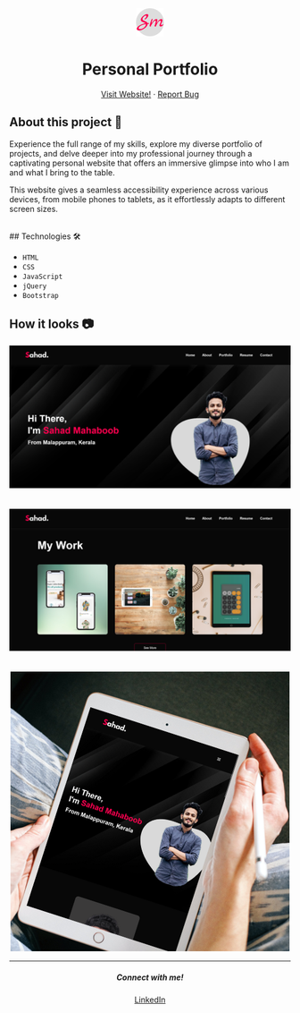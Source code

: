 <div align = "center">
    <img src="./Images/favicon.png" alt="Logo" width="50px"> 
</div>

<h1 align = "center"><b>Personal Portfolio</b></h1> 

<p align="center">
    <a href="https://sahadcmd.github.io/Portfolio/" target="_blank">Visit Website!</a>
    ·
    <a href="https://github.com/sahadcmd/Portfolio/issues" target="_blank">Report Bug</a>
</p> 

  
## About this project 🚀 

Experience the full range of my skills, explore my diverse portfolio of projects, and delve deeper into my professional journey through a captivating personal website that offers an immersive glimpse into who I am and what I bring to the table.

This website gives a seamless accessibility experience across various devices, from mobile phones to tablets, as it effortlessly adapts to different screen sizes.

<br>
## Technologies 🛠️

* `HTML`
* `CSS`
* `JavaScript`
* `jQuery`
* `Bootstrap`

## How it looks 📷

<div align="center">
    <img src="./Images/Screenshot/Screenshot1.png">
</div>

<br>
<br>

<div align="center">
    <img src="./Images/Screenshot/Screenshot2.png">
</div>

<br>
<br>

<div align="center">
    <img src="./Images/portfolio.png">
</div>

<hr>
<h5 align="center">Connect with me!</h5> 

<p align="center">
    <a href="https://www.linkedin.com/in/sahadmahaboobp" target="_blank">LinkedIn</a>
</p>
